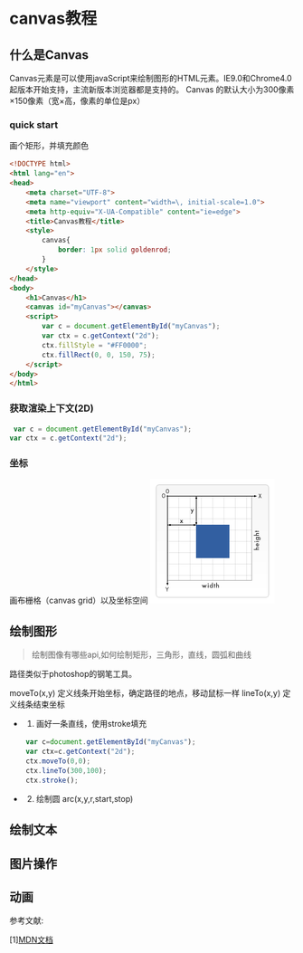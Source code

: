 # canvas教程


## 什么是Canvas
Canvas元素是可以使用javaScript来绘制图形的HTML元素。IE9.0和Chrome4.0起版本开始支持，主流新版本浏览器都是支持的。
Canvas 的默认大小为300像素×150像素（宽×高，像素的单位是px）

### quick start
画个矩形，并填充颜色
```html
<!DOCTYPE html>
<html lang="en">
<head>
    <meta charset="UTF-8">
    <meta name="viewport" content="width=\, initial-scale=1.0">
    <meta http-equiv="X-UA-Compatible" content="ie=edge">
    <title>Canvas教程</title>
    <style>
        canvas{
            border: 1px solid goldenrod;
        }
    </style>
</head>
<body>
    <h1>Canvas</h1>
    <canvas id="myCanvas"></canvas>
    <script>
        var c = document.getElementById("myCanvas");
        var ctx = c.getContext("2d");
        ctx.fillStyle = "#FF0000";
        ctx.fillRect(0, 0, 150, 75);
    </script>
</body>
</html>
```

### 获取渲染上下文(2D)
```js
 var c = document.getElementById("myCanvas");
var ctx = c.getContext("2d");

```

### 坐标
画布栅格（canvas grid）以及坐标空间
![An image](../../assets/image/Canvas_default_grid.png)


## 绘制图形
> 绘制图像有哪些api,如何绘制矩形，三角形，直线，圆弧和曲线

路径类似于photoshop的钢笔工具。


moveTo(x,y) 定义线条开始坐标，确定路径的地点，移动鼠标一样
lineTo(x,y) 定义线条结束坐标


- 1. 画好一条直线，使用stroke填充
```js
    var c=document.getElementById("myCanvas");
    var ctx=c.getContext("2d");
    ctx.moveTo(0,0);
    ctx.lineTo(300,100);
    ctx.stroke();
```
- 2. 绘制圆 arc(x,y,r,start,stop)

## 绘制文本
## 图片操作
## 动画





参考文献:

[1][MDN文档](https://developer.mozilla.org/zh-CN/docs/Web/API/Canvas_API/Tutorial/Drawing_shapes)  
